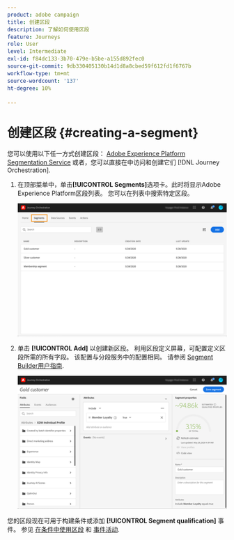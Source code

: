 ```yaml
---
product: adobe campaign
title: 创建区段
description: 了解如何使用区段
feature: Journeys
role: User
level: Intermediate
exl-id: f84dc133-3b70-479e-b5be-a155d892fec0
source-git-commit: 9db330405130b14d1d8a8cbed59f612fd1f6767b
workflow-type: tm+mt
source-wordcount: '137'
ht-degree: 10%

---
```


# 创建区段 {#creating-a-segment}

您可以使用以下任一方式创建区段： [Adobe Experience Platform Segmentation Service](https://experienceleague.adobe.com/docs/experience-platform/segmentation/home.html) 或者，您可以直接在中访问和创建它们 [!DNL Journey Orchestration].

1. 在顶部菜单中，单击&#x200B;**[!UICONTROL Segments]**&#x200B;选项卡。此时将显示Adobe Experience Platform区段列表。 您可以在列表中搜索特定区段。

   ![](../assets/segment1.png)

1. 单击 **[!UICONTROL Add]** 以创建新区段。 利用区段定义屏幕，可配置定义区段所需的所有字段。 该配置与分段服务中的配置相同。 请参阅 [Segment Builder用户指南](https://experienceleague.adobe.com/docs/experience-platform/segmentation/ui/overview.html).

   ![](../assets/segment2.png)

您的区段现在可用于构建条件或添加 **[!UICONTROL Segment qualification]** 事件。 参见 [在条件中使用区段](../segment/using-a-segment.md) 和 [事件活动](../building-journeys/segment-qualification-events.md).
